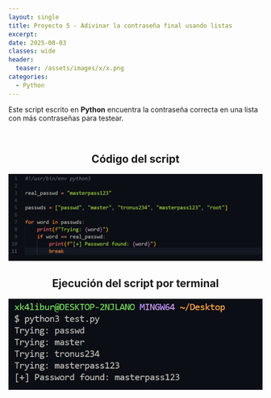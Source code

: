 ```yaml
---
layout: single
title: Proyecto 5 - Adivinar la contraseña final usando listas
excerpt: 
date: 2025-08-03
classes: wide
header:
  teaser: /assets/images/x/x.png
categories:
  - Python
---
```


Este script escrito en **Python** encuentra la contraseña correcta en una lista con más contraseñas para testear.

<br>

<h2 align="center"><strong>Código del script</strong></h2>

<p align="center">
  <img src="/assets/images/python/18.png">
</p>

<h2 align="center"><strong>Ejecución del script por terminal</strong></h2>

<p align="center">
  <img src="/assets/images/python/19.png">
</p>
